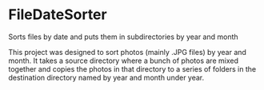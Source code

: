 # FileDateSorter
Sorts files by date and puts them in subdirectories by year and month

This project was designed to sort photos (mainly .JPG files) by year
and month.  It takes a source directory where a bunch of photos are 
mixed together and copies the photos in that directory to a series of
folders in the destination directory named by year and month under year.
